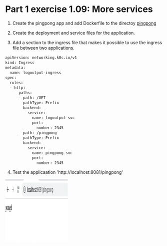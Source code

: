 # Part 1 exercise 1.09: More services

1. Create the pingpong app and add Dockerfile to the directoy
[pingpong](https://github.com/sainioan/Apps/tree/main/Pingpong)

2. Create the deployment and service files for the application.

3. Add a section to the ingress file that makes it possible to use the ingress file between two applications.

```
apiVersion: networking.k8s.io/v1
kind: Ingress
metadata:
  name: logoutput-ingress
spec:
  rules:
  - http:
      paths:
      - path: /GET
        pathType: Prefix
        backend:
          service:
            name: logoutput-svc
            port:
              number: 2345
      - path: /pingpong
        pathType: Prefix
        backend:
          service:
            name: pingpong-svc
            port:
              number: 2345

```

4. Test the applicaation 'http://localhost:8081/pingpong'

<img src="https://github.com/sainioan/DevOpsWithKubernetes/blob/main/part1/pingpong.jpg" width="200" height="200" />
